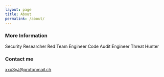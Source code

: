 ```yaml
---
layout: page
title: About
permalink: /about/
---
```


### More Information

Security Researcher
Red Team Engineer
Code Audit Engineer
Threat Hunter

### Contact me

[xxx3yJ@protonmail.ch](mailto:xxx3yJ@protonmail.ch)

